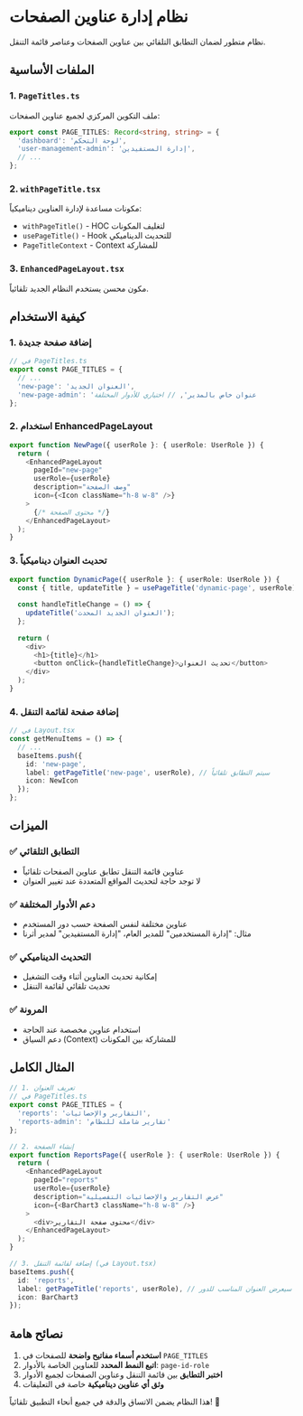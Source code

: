 # نظام إدارة عناوين الصفحات

نظام متطور لضمان التطابق التلقائي بين عناوين الصفحات وعناصر قائمة التنقل.

## الملفات الأساسية

### 1. `PageTitles.ts`
ملف التكوين المركزي لجميع عناوين الصفحات:
```typescript
export const PAGE_TITLES: Record<string, string> = {
  'dashboard': 'لوحة التحكم',
  'user-management-admin': 'إدارة المستفيدين',
  // ...
};
```

### 2. `withPageTitle.tsx`
مكونات مساعدة لإدارة العناوين ديناميكياً:
- `withPageTitle()` - HOC لتغليف المكونات
- `usePageTitle()` - Hook للتحديث الديناميكي
- `PageTitleContext` - Context للمشاركة

### 3. `EnhancedPageLayout.tsx`
مكون محسن يستخدم النظام الجديد تلقائياً.

## كيفية الاستخدام

### 1. إضافة صفحة جديدة
```typescript
// في PageTitles.ts
export const PAGE_TITLES = {
  // ...
  'new-page': 'العنوان الجديد',
  'new-page-admin': 'عنوان خاص بالمدير', // اختياري للأدوار المختلفة
};
```

### 2. استخدام EnhancedPageLayout
```typescript
export function NewPage({ userRole }: { userRole: UserRole }) {
  return (
    <EnhancedPageLayout
      pageId="new-page"
      userRole={userRole}
      description="وصف الصفحة"
      icon={<Icon className="h-8 w-8" />}
    >
      {/* محتوى الصفحة */}
    </EnhancedPageLayout>
  );
}
```

### 3. تحديث العنوان ديناميكياً
```typescript
export function DynamicPage({ userRole }: { userRole: UserRole }) {
  const { title, updateTitle } = usePageTitle('dynamic-page', userRole);
  
  const handleTitleChange = () => {
    updateTitle('العنوان الجديد المحدث');
  };
  
  return (
    <div>
      <h1>{title}</h1>
      <button onClick={handleTitleChange}>تحديث العنوان</button>
    </div>
  );
}
```

### 4. إضافة صفحة لقائمة التنقل
```typescript
// في Layout.tsx
const getMenuItems = () => {
  // ...
  baseItems.push({
    id: 'new-page',
    label: getPageTitle('new-page', userRole), // سيتم التطابق تلقائياً
    icon: NewIcon
  });
};
```

## الميزات

### ✅ التطابق التلقائي
- عناوين قائمة التنقل تطابق عناوين الصفحات تلقائياً
- لا توجد حاجة لتحديث المواقع المتعددة عند تغيير العنوان

### ✅ دعم الأدوار المختلفة
- عناوين مختلفة لنفس الصفحة حسب دور المستخدم
- مثال: "إدارة المستخدمين" للمدير العام، "إدارة المستفيدين" لمدير أثرنا

### ✅ التحديث الديناميكي
- إمكانية تحديث العناوين أثناء وقت التشغيل
- تحديث تلقائي لقائمة التنقل

### ✅ المرونة
- استخدام عناوين مخصصة عند الحاجة
- دعم السياق (Context) للمشاركة بين المكونات

## المثال الكامل

```typescript
// 1. تعريف العنوان
// في PageTitles.ts
export const PAGE_TITLES = {
  'reports': 'التقارير والإحصائيات',
  'reports-admin': 'تقارير شاملة للنظام'
};

// 2. إنشاء الصفحة
export function ReportsPage({ userRole }: { userRole: UserRole }) {
  return (
    <EnhancedPageLayout
      pageId="reports"
      userRole={userRole}
      description="عرض التقارير والإحصائيات التفصيلية"
      icon={<BarChart3 className="h-8 w-8" />}
    >
      <div>محتوى صفحة التقارير</div>
    </EnhancedPageLayout>
  );
}

// 3. إضافة لقائمة التنقل (في Layout.tsx)
baseItems.push({
  id: 'reports',
  label: getPageTitle('reports', userRole), // سيعرض العنوان المناسب للدور
  icon: BarChart3
});
```

## نصائح هامة

1. **استخدم أسماء مفاتيح واضحة** للصفحات في `PAGE_TITLES`
2. **اتبع النمط المحدد** للعناوين الخاصة بالأدوار: `page-id-role`
3. **اختبر التطابق** بين قائمة التنقل وعناوين الصفحات لجميع الأدوار
4. **وثق أي عناوين ديناميكية** خاصة في التعليقات

هذا النظام يضمن الاتساق والدقة في جميع أنحاء التطبيق تلقائياً! 🚀